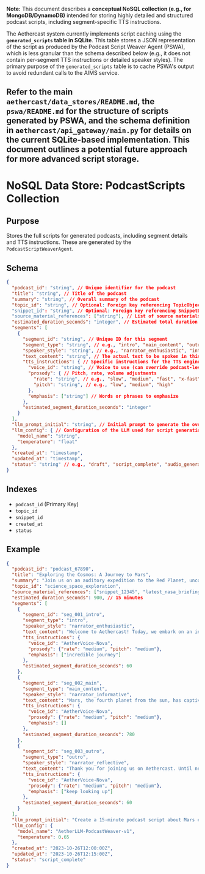 **Note:** This document describes a **conceptual NoSQL collection (e.g., for MongoDB/DynamoDB)** intended for storing highly detailed and structured podcast scripts, including segment-specific TTS instructions.

The Aethercast system currently implements script caching using the **`generated_scripts` table in SQLite**. This table stores a JSON representation of the script as produced by the Podcast Script Weaver Agent (PSWA), which is less granular than the schema described below (e.g., it does not contain per-segment TTS instructions or detailed speaker styles). The primary purpose of the `generated_scripts` table is to cache PSWA's output to avoid redundant calls to the AIMS service.

Refer to the main `aethercast/data_stores/README.md`, the `pswa/README.md` for the structure of scripts generated by PSWA, and the schema definition in `aethercast/api_gateway/main.py` for details on the current SQLite-based implementation. This document outlines a potential future approach for more advanced script storage.
---
# NoSQL Data Store: PodcastScripts Collection

## Purpose
Stores the full scripts for generated podcasts, including segment details and TTS instructions. These are generated by the `PodcastScriptWeaverAgent`.

## Schema
```json
{
  "podcast_id": "string", // Unique identifier for the podcast
  "title": "string", // Title of the podcast
  "summary": "string", // Overall summary of the podcast
  "topic_id": "string", // Optional: Foreign key referencing TopicObjects if based on a topic
  "snippet_id": "string", // Optional: Foreign key referencing SnippetDataObjects if based on a snippet
  "source_material_references": ["string"], // List of source materials/ideas used
  "estimated_duration_seconds": "integer", // Estimated total duration of the podcast in seconds
  "segments": [
    {
      "segment_id": "string", // Unique ID for this segment
      "segment_type": "string", // e.g., "intro", "main_content", "outro", "transition"
      "speaker_style": "string", // e.g., "narrator_enthusiastic", "interviewer_calm"
      "text_content": "string", // The actual text to be spoken in this segment
      "tts_instructions": { // Specific instructions for the TTS engine for this segment
        "voice_id": "string", // Voice to use (can override podcast-level default)
        "prosody": { // Pitch, rate, volume adjustments
          "rate": "string", // e.g., "slow", "medium", "fast", "x-fast"
          "pitch": "string", // e.g., "low", "medium", "high"
        },
        "emphasis": ["string"] // Words or phrases to emphasize
      },
      "estimated_segment_duration_seconds": "integer"
    }
  ],
  "llm_prompt_initial": "string", // Initial prompt to generate the overall script structure
  "llm_config": { // Configuration of the LLM used for script generation
    "model_name": "string",
    "temperature": "float"
  },
  "created_at": "timestamp",
  "updated_at": "timestamp",
  "status": "string" // e.g., "draft", "script_complete", "audio_generating", "complete", "error"
}
```

## Indexes
- `podcast_id` (Primary Key)
- `topic_id`
- `snippet_id`
- `created_at`
- `status`

## Example
```json
{
  "podcast_id": "podcast_67890",
  "title": "Exploring the Cosmos: A Journey to Mars",
  "summary": "Join us on an auditory expedition to the Red Planet, uncovering its mysteries and our future there.",
  "topic_id": "science_space_exploration",
  "source_material_references": ["snippet_12345", "latest_nasa_briefings"],
  "estimated_duration_seconds": 900, // 15 minutes
  "segments": [
    {
      "segment_id": "seg_001_intro",
      "segment_type": "intro",
      "speaker_style": "narrator_enthusiastic",
      "text_content": "Welcome to Aethercast! Today, we embark on an incredible journey to Mars...",
      "tts_instructions": {
        "voice_id": "AetherVoice-Nova",
        "prosody": {"rate": "medium", "pitch": "medium"},
        "emphasis": ["incredible journey"]
      },
      "estimated_segment_duration_seconds": 60
    },
    {
      "segment_id": "seg_002_main",
      "segment_type": "main_content",
      "speaker_style": "narrator_informative",
      "text_content": "Mars, the fourth planet from the sun, has captivated human imagination for centuries...",
      "tts_instructions": {
        "voice_id": "AetherVoice-Nova",
        "prosody": {"rate": "medium", "pitch": "medium"},
        "emphasis": []
      },
      "estimated_segment_duration_seconds": 780
    },
    {
      "segment_id": "seg_003_outro",
      "segment_type": "outro",
      "speaker_style": "narrator_reflective",
      "text_content": "Thank you for joining us on Aethercast. Until next time, keep looking up!",
      "tts_instructions": {
        "voice_id": "AetherVoice-Nova",
        "prosody": {"rate": "medium", "pitch": "medium"},
        "emphasis": ["keep looking up"]
      },
      "estimated_segment_duration_seconds": 60
    }
  ],
  "llm_prompt_initial": "Create a 15-minute podcast script about Mars exploration, including an intro, main content, and outro.",
  "llm_config": {
    "model_name": "AetherLLM-PodcastWeaver-v1",
    "temperature": 0.65
  },
  "created_at": "2023-10-26T12:00:00Z",
  "updated_at": "2023-10-26T12:15:00Z",
  "status": "script_complete"
}
```
